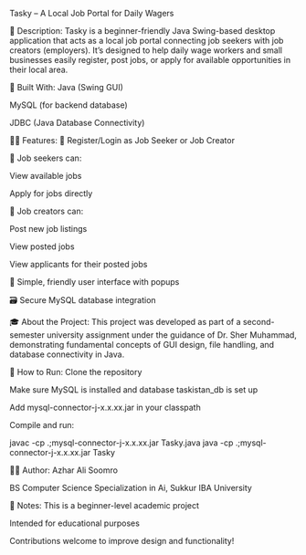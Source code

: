 Tasky – A Local Job Portal for Daily Wagers

📝 Description:
Tasky is a beginner-friendly Java Swing-based desktop application that acts as a local job portal connecting job seekers with job creators (employers). It’s designed to help daily wage workers and small businesses easily register, post jobs, or apply for available opportunities in their local area.

🔧 Built With:
Java (Swing GUI)

MySQL (for backend database)

JDBC (Java Database Connectivity)

👨‍💼 Features:
🔐 Register/Login as Job Seeker or Job Creator

📝 Job seekers can:

View available jobs

Apply for jobs directly

🏢 Job creators can:

Post new job listings

View posted jobs

View applicants for their posted jobs

💬 Simple, friendly user interface with popups

🗃️ Secure MySQL database integration

🎓 About the Project:
This project was developed as part of a second-semester university assignment under the guidance of Dr. Sher Muhammad, demonstrating fundamental concepts of GUI design, file handling, and database connectivity in Java.

🚀 How to Run:
Clone the repository

Make sure MySQL is installed and database taskistan_db is set up

Add mysql-connector-j-x.x.xx.jar in your classpath

Compile and run:

javac -cp .;mysql-connector-j-x.x.xx.jar Tasky.java
java -cp .;mysql-connector-j-x.x.xx.jar Tasky


🙋‍♂️ Author:
Azhar Ali Soomro

BS Computer Science Specialization in Ai, Sukkur IBA University

📌 Notes:
This is a beginner-level academic project

Intended for educational purposes

Contributions welcome to improve design and functionality!

